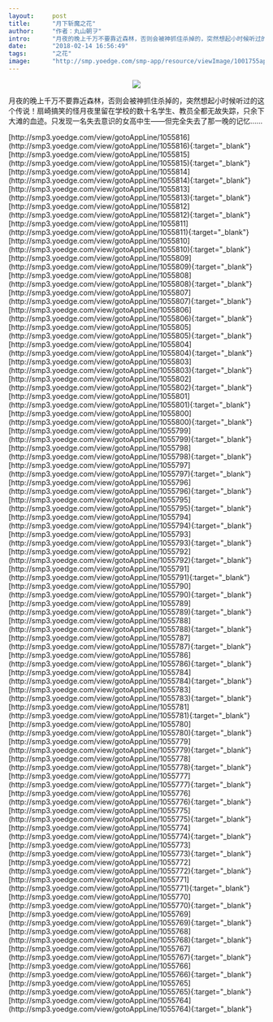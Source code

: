 ```yaml
---
layout:     post
title:      "月下斩魔之花"
author:     "作者：丸山朝ヲ"
intro:      "月夜的晚上千万不要靠近森林，否则会被神抓住杀掉的，突然想起小时候听过的这个传说！扇崎搞笑的怪月夜里留在学校的数十名学生、教员全都无故失踪，只余下大滩的血迹。只发现一名失去意识的女高中生——但完全失去了那一晚的记忆……"
date:       "2018-02-14 16:56:49"
tags:       "之花"
image:      "http://smp.yoedge.com/smp-app/resource/viewImage/1001755appline.png"
---
```

<div style="text-align: center">
<p><img src="http://smp.yoedge.com/smp-app/resource/viewImage/1001755appline.png"/></p>
</div>
<p class="post-meta">
<span>月夜的晚上千万不要靠近森林，否则会被神抓住杀掉的，突然想起小时候听过的这个传说！扇崎搞笑的怪月夜里留在学校的数十名学生、教员全都无故失踪，只余下大滩的血迹。只发现一名失去意识的女高中生——但完全失去了那一晚的记忆……</span>
</p>
[http://smp3.yoedge.com/view/gotoAppLine/1055816](http://smp3.yoedge.com/view/gotoAppLine/1055816){:target="_blank"}
[http://smp3.yoedge.com/view/gotoAppLine/1055815](http://smp3.yoedge.com/view/gotoAppLine/1055815){:target="_blank"}
[http://smp3.yoedge.com/view/gotoAppLine/1055814](http://smp3.yoedge.com/view/gotoAppLine/1055814){:target="_blank"}
[http://smp3.yoedge.com/view/gotoAppLine/1055813](http://smp3.yoedge.com/view/gotoAppLine/1055813){:target="_blank"}
[http://smp3.yoedge.com/view/gotoAppLine/1055812](http://smp3.yoedge.com/view/gotoAppLine/1055812){:target="_blank"}
[http://smp3.yoedge.com/view/gotoAppLine/1055811](http://smp3.yoedge.com/view/gotoAppLine/1055811){:target="_blank"}
[http://smp3.yoedge.com/view/gotoAppLine/1055810](http://smp3.yoedge.com/view/gotoAppLine/1055810){:target="_blank"}
[http://smp3.yoedge.com/view/gotoAppLine/1055809](http://smp3.yoedge.com/view/gotoAppLine/1055809){:target="_blank"}
[http://smp3.yoedge.com/view/gotoAppLine/1055808](http://smp3.yoedge.com/view/gotoAppLine/1055808){:target="_blank"}
[http://smp3.yoedge.com/view/gotoAppLine/1055807](http://smp3.yoedge.com/view/gotoAppLine/1055807){:target="_blank"}
[http://smp3.yoedge.com/view/gotoAppLine/1055806](http://smp3.yoedge.com/view/gotoAppLine/1055806){:target="_blank"}
[http://smp3.yoedge.com/view/gotoAppLine/1055805](http://smp3.yoedge.com/view/gotoAppLine/1055805){:target="_blank"}
[http://smp3.yoedge.com/view/gotoAppLine/1055804](http://smp3.yoedge.com/view/gotoAppLine/1055804){:target="_blank"}
[http://smp3.yoedge.com/view/gotoAppLine/1055803](http://smp3.yoedge.com/view/gotoAppLine/1055803){:target="_blank"}
[http://smp3.yoedge.com/view/gotoAppLine/1055802](http://smp3.yoedge.com/view/gotoAppLine/1055802){:target="_blank"}
[http://smp3.yoedge.com/view/gotoAppLine/1055801](http://smp3.yoedge.com/view/gotoAppLine/1055801){:target="_blank"}
[http://smp3.yoedge.com/view/gotoAppLine/1055800](http://smp3.yoedge.com/view/gotoAppLine/1055800){:target="_blank"}
[http://smp3.yoedge.com/view/gotoAppLine/1055799](http://smp3.yoedge.com/view/gotoAppLine/1055799){:target="_blank"}
[http://smp3.yoedge.com/view/gotoAppLine/1055798](http://smp3.yoedge.com/view/gotoAppLine/1055798){:target="_blank"}
[http://smp3.yoedge.com/view/gotoAppLine/1055797](http://smp3.yoedge.com/view/gotoAppLine/1055797){:target="_blank"}
[http://smp3.yoedge.com/view/gotoAppLine/1055796](http://smp3.yoedge.com/view/gotoAppLine/1055796){:target="_blank"}
[http://smp3.yoedge.com/view/gotoAppLine/1055795](http://smp3.yoedge.com/view/gotoAppLine/1055795){:target="_blank"}
[http://smp3.yoedge.com/view/gotoAppLine/1055794](http://smp3.yoedge.com/view/gotoAppLine/1055794){:target="_blank"}
[http://smp3.yoedge.com/view/gotoAppLine/1055793](http://smp3.yoedge.com/view/gotoAppLine/1055793){:target="_blank"}
[http://smp3.yoedge.com/view/gotoAppLine/1055792](http://smp3.yoedge.com/view/gotoAppLine/1055792){:target="_blank"}
[http://smp3.yoedge.com/view/gotoAppLine/1055791](http://smp3.yoedge.com/view/gotoAppLine/1055791){:target="_blank"}
[http://smp3.yoedge.com/view/gotoAppLine/1055790](http://smp3.yoedge.com/view/gotoAppLine/1055790){:target="_blank"}
[http://smp3.yoedge.com/view/gotoAppLine/1055789](http://smp3.yoedge.com/view/gotoAppLine/1055789){:target="_blank"}
[http://smp3.yoedge.com/view/gotoAppLine/1055788](http://smp3.yoedge.com/view/gotoAppLine/1055788){:target="_blank"}
[http://smp3.yoedge.com/view/gotoAppLine/1055787](http://smp3.yoedge.com/view/gotoAppLine/1055787){:target="_blank"}
[http://smp3.yoedge.com/view/gotoAppLine/1055786](http://smp3.yoedge.com/view/gotoAppLine/1055786){:target="_blank"}
[http://smp3.yoedge.com/view/gotoAppLine/1055784](http://smp3.yoedge.com/view/gotoAppLine/1055784){:target="_blank"}
[http://smp3.yoedge.com/view/gotoAppLine/1055783](http://smp3.yoedge.com/view/gotoAppLine/1055783){:target="_blank"}
[http://smp3.yoedge.com/view/gotoAppLine/1055781](http://smp3.yoedge.com/view/gotoAppLine/1055781){:target="_blank"}
[http://smp3.yoedge.com/view/gotoAppLine/1055780](http://smp3.yoedge.com/view/gotoAppLine/1055780){:target="_blank"}
[http://smp3.yoedge.com/view/gotoAppLine/1055779](http://smp3.yoedge.com/view/gotoAppLine/1055779){:target="_blank"}
[http://smp3.yoedge.com/view/gotoAppLine/1055778](http://smp3.yoedge.com/view/gotoAppLine/1055778){:target="_blank"}
[http://smp3.yoedge.com/view/gotoAppLine/1055777](http://smp3.yoedge.com/view/gotoAppLine/1055777){:target="_blank"}
[http://smp3.yoedge.com/view/gotoAppLine/1055776](http://smp3.yoedge.com/view/gotoAppLine/1055776){:target="_blank"}
[http://smp3.yoedge.com/view/gotoAppLine/1055775](http://smp3.yoedge.com/view/gotoAppLine/1055775){:target="_blank"}
[http://smp3.yoedge.com/view/gotoAppLine/1055774](http://smp3.yoedge.com/view/gotoAppLine/1055774){:target="_blank"}
[http://smp3.yoedge.com/view/gotoAppLine/1055773](http://smp3.yoedge.com/view/gotoAppLine/1055773){:target="_blank"}
[http://smp3.yoedge.com/view/gotoAppLine/1055772](http://smp3.yoedge.com/view/gotoAppLine/1055772){:target="_blank"}
[http://smp3.yoedge.com/view/gotoAppLine/1055771](http://smp3.yoedge.com/view/gotoAppLine/1055771){:target="_blank"}
[http://smp3.yoedge.com/view/gotoAppLine/1055770](http://smp3.yoedge.com/view/gotoAppLine/1055770){:target="_blank"}
[http://smp3.yoedge.com/view/gotoAppLine/1055769](http://smp3.yoedge.com/view/gotoAppLine/1055769){:target="_blank"}
[http://smp3.yoedge.com/view/gotoAppLine/1055768](http://smp3.yoedge.com/view/gotoAppLine/1055768){:target="_blank"}
[http://smp3.yoedge.com/view/gotoAppLine/1055767](http://smp3.yoedge.com/view/gotoAppLine/1055767){:target="_blank"}
[http://smp3.yoedge.com/view/gotoAppLine/1055766](http://smp3.yoedge.com/view/gotoAppLine/1055766){:target="_blank"}
[http://smp3.yoedge.com/view/gotoAppLine/1055765](http://smp3.yoedge.com/view/gotoAppLine/1055765){:target="_blank"}
[http://smp3.yoedge.com/view/gotoAppLine/1055764](http://smp3.yoedge.com/view/gotoAppLine/1055764){:target="_blank"}



